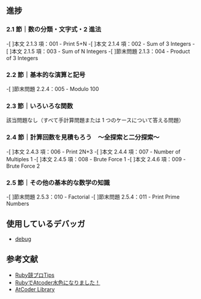 ## 進捗
### 2.1 節｜数の分類・文字式・2 進法
-[ ]本文 2.1.3 項：001 - Print 5+N
-[ ]本文 2.1.4 項：002 - Sum of 3 Integers
-[ ]本文 2.1.5 項：003 - Sum of N Integers
-[ ]節末問題 2.1.3：004 - Product of 3 Integers
### 2.2 節｜基本的な演算と記号
-[ ]節末問題 2.2.4：005 - Modulo 100
### 2.3 節｜いろいろな関数
該当問題なし（すべて手計算問題または 1 つのケースについて答える問題）
### 2.4 節｜計算回数を見積もろう　～全探索と二分探索～
-[ ]本文 2.4.3 項：006 - Print 2N+3
-[ ]本文 2.4.4 項：007 - Number of Multiples 1
-[ ]本文 2.4.5 項：008 - Brute Force 1
-[ ]本文 2.4.6 項：009 - Brute Force 2
### 2.5 節｜その他の基本的な数学の知識
-[ ]節末問題 2.5.3：010 - Factorial
-[ ]節末問題 2.5.4：011 - Print Prime Numbers

## 使用しているデバッガ
- [debug](https://github.com/ruby/debug)

## 参考文献
- [Ruby競プロTips](https://zenn.dev/universato/articles/20201210-z-ruby)
- [RubyでAtcoder水色になりました！](https://kona0001.hatenablog.com/entry/2020/11/24/165850)
- [AtCoder Library](https://github.com/universato/ac-library-rb)